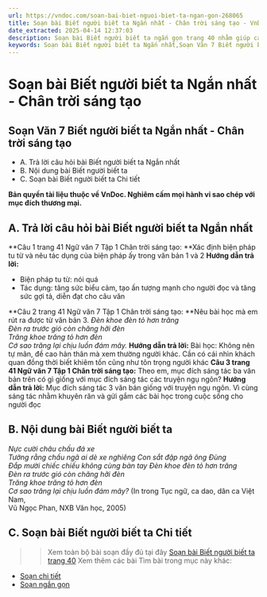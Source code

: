 ```yaml
---
url: https://vndoc.com/soan-bai-biet-nguoi-biet-ta-ngan-gon-268065
title: Soạn bài Biết người biết ta Ngắn nhất - Chân trời sáng tạo - VnDoc.com
date_extracted: 2025-04-14 12:37:03
description: Soạn bài Biết người biết ta ngắn gọn trang 40 nhằm giúp các em HS đạt kết quả tốt trong quá trình làm bài tập và học tập môn Ngữ văn lớp 7 sách Chân trời sáng tạo.
keywords: Soạn bài Biết người biết ta Ngắn nhất,Soạn Văn 7 Biết người biết ta ngắn nhất,Trả lời câu hỏi bài Biết người biết ta Ngắn nhất,Soạn bài Biết người biết ta ngắn gọn,Soạn bài Biết người biết ta,Soạn Biết người biết ta,Soạn văn 7 Biết người biết ta,Soạn Ngữ văn 7 Biết người biết ta,Soạn bài Biết người biết ta lớp 7,Soạn Biết người biết ta lớp 7,Soạn văn Biết người biết ta,Biết người biết ta trang 40,Soạn bài Biết người biết ta trang 40
---
```


# Soạn bài Biết người biết ta Ngắn nhất - Chân trời sáng tạo
## **Soạn Văn 7 Biết người biết ta Ngắn nhất - Chân trời sáng tạo**
  * A. Trả lời câu hỏi bài Biết người biết ta Ngắn nhất
  * B. Nội dung bài Biết người biết ta
  * C. Soạn bài Biết người biết ta Chi tiết

**Bản quyền tài liệu thuộc về VnDoc. Nghiêm cấm mọi hành vi sao chép với mục đích thương mại.**
## **A. Trả lời câu hỏi bài Biết người biết ta Ngắn nhất**
**Câu 1 trang 41 Ngữ văn 7 Tập 1 Chân trời sáng tạo: **Xác định biện pháp tu từ và nêu tác dụng của biện pháp ấy trong văn bản 1 và 2
**Hướng dẫn trả lời:**
  * Biện pháp tu từ: nói quá
  * Tác dụng: tăng sức biểu cảm, tạo ấn tượng mạnh cho người đọc và tăng sức gợi tả, diễn đạt cho câu văn

**Câu 2 trang 41 Ngữ văn 7 Tập 1 Chân trời sáng tạo: **Nêu bài học mà em rút ra được từ văn bản 3.
_Đèn khoe đèn tỏ hơn trăng_  
 _Đèn ra trước gió còn chăng hỡi đèn_  
 _Trăng khoe trăng tỏ hơn đèn_  
 _Cớ sao trăng lại chịu luồn đám mây._
**Hướng dẫn trả lời:**
Bài học: Không nên tự mãn, đề cao hản thân mà xem thường người khác. Cần có cái nhìn khách quan đồng thời biết khiêm tốn cũng như tôn trọng người khác
**Câu 3 trang 41 Ngữ văn 7 Tập 1 Chân trời sáng tạo:** Theo em, mục đích sáng tác ba văn bản trên có gì giống với mục đích sáng tác các truyện ngụ ngôn?
**Hướng dẫn trả lời:**
Mục đích sáng tác 3 văn bản giống với truyện ngụ ngôn. Vì cùng sáng tác nhằm khuyên răn và gửi gắm các bài học trong cuộc sống cho người đọc
## **B. Nội dung bài Biết người biết ta**
 _Nực cười châu chấu đá xe_  
 _Tưởng rằng chấu ngã ai dè xe nghiêng_
 _Con sắt đập ngã ông Đùng_  
 _Đắp mười chiếc chiếu không cùng bàn tay_
 _Đèn khoe đèn tỏ hơn trăng_  
 _Đèn ra trước gió còn chăng hỡi đèn_  
 _Trăng khoe trăng tỏ hơn đèn_  
 _Cơ sao trăng lại chịu luồn đám mây?_
\(In trong Tục ngữ, ca dao, dân ca Việt Nam,  
Vũ Ngọc Phan, NXB Văn học, 2005\)
## **C. Soạn bài Biết người biết ta Chi tiết**
>> Xem toàn bộ bài soạn đầy đủ tại đây [Soạn bài Biết người biết ta trang 40](<https://vndoc.com/soan-bai-biet-nguoi-biet-ta-trang-40-268064>)
Xem thêm các bài Tìm bài trong mục này khác:
  * [Soạn chi tiết](</soan-bai-thuc-hanh-tieng-viet-trang-41-42-268089>)
  * [Soạn ngắn gọn](</soan-van-7-trang-41-tap-1-chan-troi-sang-tao-ngan-nhat-329096>)

